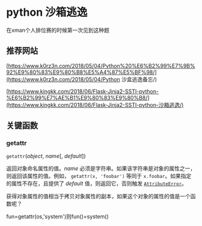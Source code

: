 # python 沙箱逃逸

在xman个人排位赛的时候第一次见到这种题

## 推荐网站

[https://www.k0rz3n.com/2018/05/04/Python%20%E6%B2%99%E7%9B%92%E9%80%83%E9%80%B8%E5%A4%87%E5%BF%98/](https://www.k0rz3n.com/2018/05/04/Python 沙盒逃逸备忘/)

[https://www.kingkk.com/2018/06/Flask-Jinja2-SSTI-python-%E6%B2%99%E7%AE%B1%E9%80%83%E9%80%B8/](https://www.kingkk.com/2018/06/Flask-Jinja2-SSTI-python-沙箱逃逸/)

## 关键函数

### getattr

`getattr`(*object*, *name*[, *default*])

返回对象命名属性的值。*name* 必须是字符串。如果该字符串是对象的属性之一，则返回该属性的值。例如， `getattr(x, 'foobar')` 等同于 `x.foobar`。如果指定的属性不存在，且提供了 *default* 值，则返回它，否则触发 [`AttributeError`](https://docs.python.org/zh-cn/3/library/exceptions.html#AttributeError)。

获得对象属性的值相当于拷贝对象属性的副本，如果这个对象的属性的值是一个函数呢？

fun=getattr(os,'system')则fun()=system()

